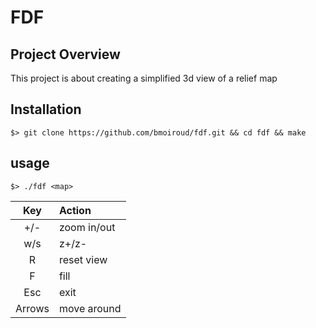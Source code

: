 # FDF

## Project Overview

This project is about creating a simplified 3d view of a relief map

## Installation

```
$> git clone https://github.com/bmoiroud/fdf.git && cd fdf && make
```

## usage

```
$> ./fdf <map>
```

| Key         | Action         |
|:-----------:|:---------------|
| +/-         | zoom in/out    |
| w/s         | z+/z-          |
| R           | reset view     |
| F           | fill           |
| Esc         | exit           |
| Arrows      | move around    |
